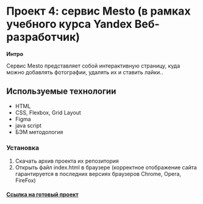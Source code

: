 # Проект 4: сервис Mesto (в рамках учебного курса Yandex Beб-разработчик)

**Интро**

Сервис Mesto представляет собой интерактивную страницу, куда можно добавлять фотографии, удалять их и ставить лайки..

## Используемые технологии
* HTML
* CSS, Flexbox, Grid Layout
* Figma
* java script
* БЭМ методология

### Установка

1. Скачать архив проекта их репозитория
2. Открыть файл index.html в браузере (корректное отображение сайта гарантируется в последних версиях браузеров Chrome, Opera, FireFox)

#### [Ссылка на готовый проект](https://dmitry-lab.github.io/mesto/)
